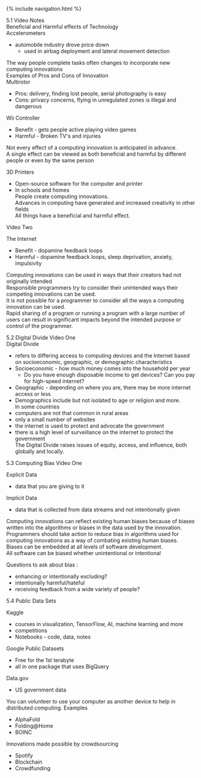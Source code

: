 {% include navigation.html %}

5.1 Video Notes    
Beneficial and Harmful effects of Technology    
Accelerometers     
- automobile industry drove price down    
    - used in airbag deployment and lateral movement detection     
   
The way people complete tasks often changes to incorporate new computing innovations     
Examples of Pros and Cons of Innovation    
Multirotor     
- Pros: delivery, finding lost people, aerial photography is easy    
- Cons: privacy concerns, flying in unregulated zones is illegal and dangerous   
 
Wii Controller    
* Benefit - gets people active playing video games    
* Harmful - Broken TV's and injuries    

Not every effect of a computing innovation is anticipated in advance.    
A single effect can be viewed as both beneficial and harmful by different people or even by the same person    

3D Printers    
- Open-source software for the computer and printer    
- In schools and homes     
People create computing innovations.    
Advances in computing have generated and increased creativity in other fields   
All things have a beneficial and harmful effect.   
 
Video Two    

The Internet     
- Benefit - dopamine feedback loops     
- Harmful - dopamine feedback loops, sleep deprivation, anxiety, impulsivity     

Computing innovations can be used in ways that their creators had not originally intended    
Responsible programmers try to consider their unintended ways their competing innovations can be used.    
It is not possible for a programmer to consider all the ways a computing innovation can be used.    
Rapid sharing of a program or running a program with a large number of users can result in significant impacts beyond the intended purpose or control of the programmer.     

5.2 Digital Divide Video One    
Digital Divide    
- refers to differing access to computing devices and the Internet based on socioeconomic, geographic, or demographic characteristics   
- Socioeconomic - how much money comes into the household per year    
     - Do you have enough disposable income to get devices? Can you pay for high-speed internet?    
- Geographic - depending on where you are, there may be more internet access or less    
- Demographics include but not isolated to age or religion and more.    
In some countries    
- computers are not that common in rural areas    
- only a small number of websites    
- the internet is used to protect and advocate the government    
- there is a high level of surveillance on the internet to protect the government   
The Digital Divide raises issues of equity, access, and influence, both globally and locally.      

5.3 Computing Bias Video One    

Explicit Data     
* data that you are giving to it    
 
Implicit Data    
* data that is collected from data streams and not intentionally given    

Computing innovations can reflect existing human biases because of biases written into the algorithms or biases in the data used by the innovation.     
Programmers should take action to reduce bias in algorithms used for computing innovations as a way of combating existing human biases.     
Biases can be embedded at all levels of software development.    
All software can be biased whether unintentional or intentional     

Questions to ask about bias :     
* enhancing or intentionally excluding? 
* intentionally harmful/hateful
* receiving feedback from a wide variety of people? 

5.4 
Public Data Sets 

Kaggle
* courses in visualization, TensorFlow, AI, machine learning and more 
* competitions 
* Notebooks - code, data, notes 

Google Public Datasets 
* Free for the 1st terabyte 
* all in one package that uses BigQuery 

Data.gov 
* US government data 

You can volunteer to use your computer as another device to help in distributed computing. 
Examples 
* AlphaFold 
* Folding@Home
* BOINC

Innovations made possible by crowdsourcing 
* Spotify 
* Blockchain 
* Crowdfunding 

